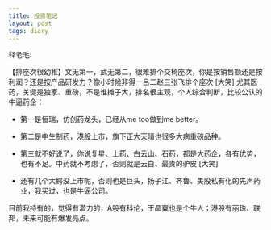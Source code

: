 ```yaml
---
title: 投资笔记
layout: post
tags: diary
---
```

释老毛:

【排座次很幼稚】文无第一，武无第二，很难排个交椅座次，你是按销售额还是按利润？还是按产品研发力？像小时候非得一吕二赵三张飞排个座次 [大笑] 尤其医药，关键是独家、重磅，不是谁摊子大，排名很主观，个人综合判断，比较公认的牛逼药企：

- 第一是恒瑞，仿创药龙头，已经从me too做到me better。

- 第二是中生制药，港股上市，旗下正大天晴也很多大病重磅品种。

- 第三就不好说了，你说复星、上药、白云山、石药，都是大药企，各有优势，也有不足。中药就不考虑了，否则就是云白、最贵的驴皮 [大笑] 

- 还有几个大鳄没上市呢，否则也是巨头，扬子江、齐鲁、美股私有化的先声药业，我买过，也是牛逼公司。

目前我持有的，觉得有潜力的，A股有科伦，王晶翼也是个牛人；港股有丽珠、联邦，未来可能有爆发亮点。